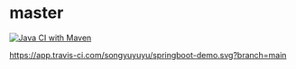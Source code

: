 # master
[![Java CI with Maven](https://github.com/songyuyuyu/springboot-demo/actions/workflows/maven.yml/badge.svg)](https://github.com/songyuyuyu/springboot-demo/actions/workflows/maven.yml)

https://app.travis-ci.com/songyuyuyu/springboot-demo.svg?branch=main
